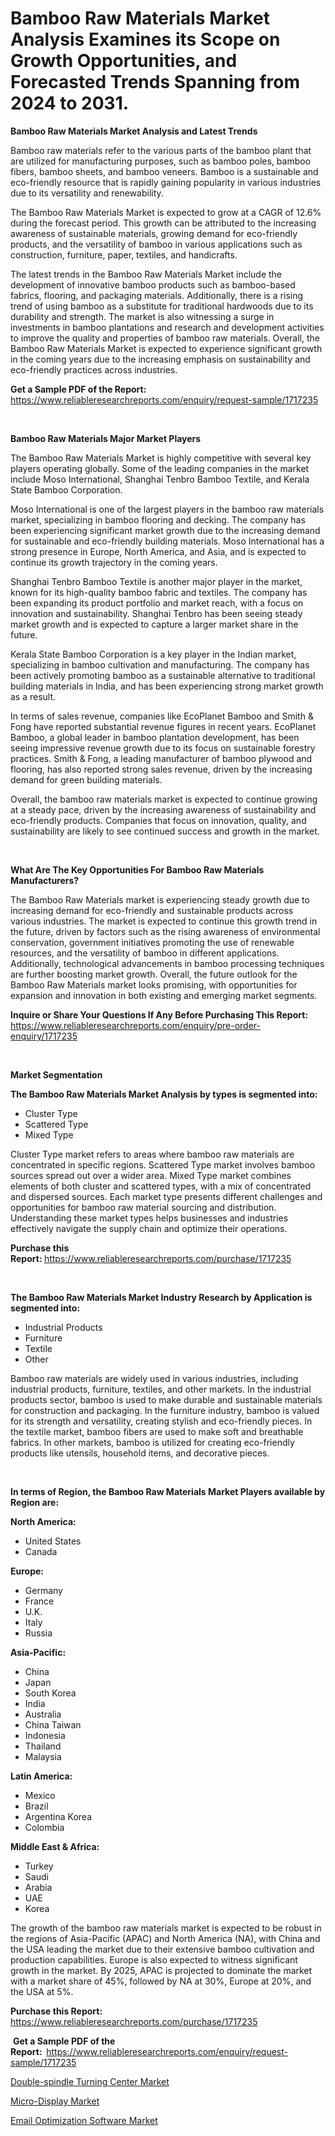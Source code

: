 <p><h1>Bamboo Raw Materials Market Analysis Examines its Scope on Growth Opportunities, and Forecasted Trends Spanning from 2024 to 2031.</h1></p><p><strong>Bamboo Raw Materials Market Analysis and Latest Trends</strong></p>
<p><p>Bamboo raw materials refer to the various parts of the bamboo plant that are utilized for manufacturing purposes, such as bamboo poles, bamboo fibers, bamboo sheets, and bamboo veneers. Bamboo is a sustainable and eco-friendly resource that is rapidly gaining popularity in various industries due to its versatility and renewability.</p><p>The Bamboo Raw Materials Market is expected to grow at a CAGR of 12.6% during the forecast period. This growth can be attributed to the increasing awareness of sustainable materials, growing demand for eco-friendly products, and the versatility of bamboo in various applications such as construction, furniture, paper, textiles, and handicrafts.</p><p>The latest trends in the Bamboo Raw Materials Market include the development of innovative bamboo products such as bamboo-based fabrics, flooring, and packaging materials. Additionally, there is a rising trend of using bamboo as a substitute for traditional hardwoods due to its durability and strength. The market is also witnessing a surge in investments in bamboo plantations and research and development activities to improve the quality and properties of bamboo raw materials. Overall, the Bamboo Raw Materials Market is expected to experience significant growth in the coming years due to the increasing emphasis on sustainability and eco-friendly practices across industries.</p></p>
<p><strong>Get a Sample PDF of the Report:&nbsp;</strong> <a href="https://www.reliableresearchreports.com/enquiry/request-sample/1717235">https://www.reliableresearchreports.com/enquiry/request-sample/1717235</a></p>
<p>&nbsp;</p>
<p><strong>Bamboo Raw Materials Major Market Players</strong></p>
<p><p>The Bamboo Raw Materials Market is highly competitive with several key players operating globally. Some of the leading companies in the market include Moso International, Shanghai Tenbro Bamboo Textile, and Kerala State Bamboo Corporation.</p><p>Moso International is one of the largest players in the bamboo raw materials market, specializing in bamboo flooring and decking. The company has been experiencing significant market growth due to the increasing demand for sustainable and eco-friendly building materials. Moso International has a strong presence in Europe, North America, and Asia, and is expected to continue its growth trajectory in the coming years.</p><p>Shanghai Tenbro Bamboo Textile is another major player in the market, known for its high-quality bamboo fabric and textiles. The company has been expanding its product portfolio and market reach, with a focus on innovation and sustainability. Shanghai Tenbro has been seeing steady market growth and is expected to capture a larger market share in the future.</p><p>Kerala State Bamboo Corporation is a key player in the Indian market, specializing in bamboo cultivation and manufacturing. The company has been actively promoting bamboo as a sustainable alternative to traditional building materials in India, and has been experiencing strong market growth as a result.</p><p>In terms of sales revenue, companies like EcoPlanet Bamboo and Smith & Fong have reported substantial revenue figures in recent years. EcoPlanet Bamboo, a global leader in bamboo plantation development, has been seeing impressive revenue growth due to its focus on sustainable forestry practices. Smith & Fong, a leading manufacturer of bamboo plywood and flooring, has also reported strong sales revenue, driven by the increasing demand for green building materials.</p><p>Overall, the bamboo raw materials market is expected to continue growing at a steady pace, driven by the increasing awareness of sustainability and eco-friendly products. Companies that focus on innovation, quality, and sustainability are likely to see continued success and growth in the market.</p></p>
<p>&nbsp;</p>
<p><strong>What Are The Key Opportunities For Bamboo Raw Materials Manufacturers?</strong></p>
<p><p>The Bamboo Raw Materials market is experiencing steady growth due to increasing demand for eco-friendly and sustainable products across various industries. The market is expected to continue this growth trend in the future, driven by factors such as the rising awareness of environmental conservation, government initiatives promoting the use of renewable resources, and the versatility of bamboo in different applications. Additionally, technological advancements in bamboo processing techniques are further boosting market growth. Overall, the future outlook for the Bamboo Raw Materials market looks promising, with opportunities for expansion and innovation in both existing and emerging market segments.</p></p>
<p><strong>Inquire or Share Your Questions If Any Before Purchasing This Report:</strong> <a href="https://www.reliableresearchreports.com/enquiry/pre-order-enquiry/1717235">https://www.reliableresearchreports.com/enquiry/pre-order-enquiry/1717235</a></p>
<p>&nbsp;</p>
<p><strong>Market Segmentation</strong></p>
<p><strong>The Bamboo Raw Materials Market Analysis by types is segmented into:</strong></p>
<p><ul><li>Cluster Type</li><li>Scattered Type</li><li>Mixed Type</li></ul></p>
<p><p>Cluster Type market refers to areas where bamboo raw materials are concentrated in specific regions. Scattered Type market involves bamboo sources spread out over a wider area. Mixed Type market combines elements of both cluster and scattered types, with a mix of concentrated and dispersed sources. Each market type presents different challenges and opportunities for bamboo raw material sourcing and distribution. Understanding these market types helps businesses and industries effectively navigate the supply chain and optimize their operations.</p></p>
<p><strong>Purchase this Report:&nbsp;</strong><a href="https://www.reliableresearchreports.com/purchase/1717235">https://www.reliableresearchreports.com/purchase/1717235</a></p>
<p>&nbsp;</p>
<p><strong>The Bamboo Raw Materials Market Industry Research by Application is segmented into:</strong></p>
<p><ul><li>Industrial Products</li><li>Furniture</li><li>Textile</li><li>Other</li></ul></p>
<p><p>Bamboo raw materials are widely used in various industries, including industrial products, furniture, textiles, and other markets. In the industrial products sector, bamboo is used to make durable and sustainable materials for construction and packaging. In the furniture industry, bamboo is valued for its strength and versatility, creating stylish and eco-friendly pieces. In the textile market, bamboo fibers are used to make soft and breathable fabrics. In other markets, bamboo is utilized for creating eco-friendly products like utensils, household items, and decorative pieces.</p></p>
<p>&nbsp;</p>
<p><strong>In terms of Region, the Bamboo Raw Materials Market Players available by Region are:</strong></p>
<p>
    <p> <strong> North America: </strong>
        <ul>
            <li>United States</li>
            <li>Canada</li>
        </ul>
        </p> 
    <p> <strong> Europe: </strong>
        <ul>
            <li>Germany</li>
            <li>France</li>
            <li>U.K.</li>
            <li>Italy</li>
            <li>Russia</li>
        </ul>
        </p> 
    <p> <strong> Asia-Pacific: </strong>
        <ul>
            <li>China</li>
            <li>Japan</li>
            <li>South Korea</li>
            <li>India</li>
            <li>Australia</li>
            <li>China Taiwan</li>
            <li>Indonesia</li>
            <li>Thailand</li>
            <li>Malaysia</li>
        </ul>
        </p> 
    <p> <strong> Latin America: </strong>
        <ul>
            <li>Mexico</li>
            <li>Brazil</li>
            <li>Argentina Korea</li>
            <li>Colombia</li>
        </ul>
        </p> 
    <p> <strong> Middle East & Africa: </strong>
        <ul>
            <li>Turkey</li>
            <li>Saudi</li>
            <li>Arabia</li>
            <li>UAE</li>
            <li>Korea</li>
        </ul>
    </p>
    </p>
<p><p>The growth of the bamboo raw materials market is expected to be robust in the regions of Asia-Pacific (APAC) and North America (NA), with China and the USA leading the market due to their extensive bamboo cultivation and production capabilities. Europe is also expected to witness significant growth in the market. By 2025, APAC is projected to dominate the market with a market share of 45%, followed by NA at 30%, Europe at 20%, and the USA at 5%.</p></p>
<p><strong>Purchase this Report: </strong><a href="https://www.reliableresearchreports.com/purchase/1717235">https://www.reliableresearchreports.com/purchase/1717235</a></p>
<p>&nbsp;<strong>Get a Sample PDF of the Report:&nbsp;&nbsp;</strong><a href="https://www.reliableresearchreports.com/enquiry/request-sample/1717235">https://www.reliableresearchreports.com/enquiry/request-sample/1717235</a></p>
<p><strong></strong></p>
<p><p><a href="https://view.publitas.com/reportprime-1/double-spindle-turning-center-market-analysis-and-market-size-global-industry-overview-market-segmentation-and-forecast-2023-to-2030/">Double-spindle Turning Center Market</a></p><p><a href="https://view.publitas.com/reportprime-1/micro-display-market-size-evaluating-its-market-trends-growth-and-projections-2023-2030/">Micro-Display Market</a></p><p><a href="https://view.publitas.com/reportprime-1/email-optimization-software-market-size-share-trends-analysis-report-by-application-regional-outlook-competitive-strategies-and-segment-forecasts-2023-2030/">Email Optimization Software Market</a></p></p>
